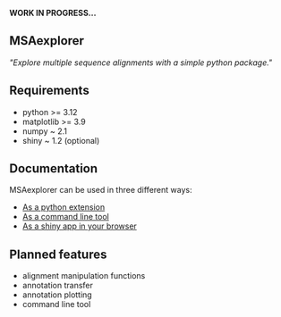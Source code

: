 **WORK IN PROGRESS...** 

## MSAexplorer

_"Explore multiple sequence alignments with a simple python package."_ 

## Requirements

- python >= 3.12
- matplotlib >= 3.9
- numpy ~ 2.1
- shiny ~ 1.2 (optional)

## Documentation

MSAexplorer can be used in three different ways:

* [As a python extension](docs/python-package.md)
* [As a command line tool](docs/standalone.md)
* [As a shiny app in your browser](docs/shiny-app.md)

## Planned features

- alignment manipulation functions
- annotation transfer
- annotation plotting
- command line tool